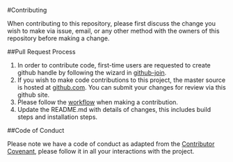#Contributing

When contributing to this repository, please first discuss the change you wish to make via issue, email, or any other method with the owners of this repository before making a change.


##Pull Request Process

1. In order to contribute code, first-time users are requested to create github handle by following the wizard in [github-join](https://github.com/join).
2. If you wish to make code contributions to this project, the master source is hosted at [github.com](https://github.com/rdkcentral/meta-turris). You can submit your changes for review via this github site.
3. Please follow the [workflow](https://help.github.com/articles/creating-a-pull-request) when making a contribution.
4. Update the README.md with details of changes, this includes build steps and installation steps.

##Code of Conduct

Please note we have a code of conduct as adapted from the [Contributor Covenant](https://www.contributor-covenant.org/version/1/4/code-of-conduct.html), please follow it in all your interactions with the project.
